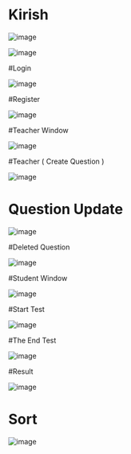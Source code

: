 # Kirish

![image](https://github.com/SamandarYigitaliyev/Assistant/assets/121451433/ec3abd02-f0c6-4743-9b64-755932553907)

![image](https://github.com/SamandarYigitaliyev/Assistant/assets/121451433/d411f2d1-f851-4d32-b312-a958b95d166e)

#Login 

![image](https://github.com/SamandarYigitaliyev/Assistant/assets/121451433/a68e572c-f6a5-4cc0-8292-3d10d2fb9b7e)

#Register

![image](https://github.com/SamandarYigitaliyev/Assistant/assets/121451433/d80d8e8a-642d-428d-8a40-5737d750d820)

#Teacher Window

![image](https://github.com/SamandarYigitaliyev/Assistant/assets/121451433/a893378d-7275-4898-adcb-55ac369fe444)

#Teacher ( Create Question )

![image](https://github.com/SamandarYigitaliyev/Assistant/assets/121451433/00de357c-22cc-4e49-9ee9-f23488821f23)

# Question Update 

![image](https://github.com/SamandarYigitaliyev/Assistant/assets/121451433/121bac50-50b8-479a-a4f4-a08c65811e23)

#Deleted Question 

![image](https://github.com/SamandarYigitaliyev/Assistant/assets/121451433/f9d52532-fd05-468a-9fee-f81a010f5e7e)

#Student Window

![image](https://github.com/SamandarYigitaliyev/Assistant/assets/121451433/d4b985c9-b738-499f-95d3-573106eafbb3)

#Start Test 

![image](https://github.com/SamandarYigitaliyev/Assistant/assets/121451433/62b43e87-f921-44d6-869f-21606048aaa3)

#The End Test 

![image](https://github.com/SamandarYigitaliyev/Assistant/assets/121451433/3dda29f8-0f06-4316-8651-e29bac26400c)

#Result

![image](https://github.com/SamandarYigitaliyev/Assistant/assets/121451433/598a0479-f4b2-40d4-8f30-493aad6ba99d)

# Sort 

![image](https://github.com/SamandarYigitaliyev/Assistant/assets/121451433/d88d8db7-8266-45c0-9e5b-43ec1c21bdae)












